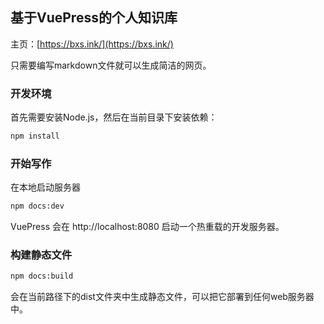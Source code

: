 ## 基于VuePress的个人知识库

主页：[https://bxs.ink/](https://bxs.ink/)

只需要编写markdown文件就可以生成简洁的网页。

### 开发环境

首先需要安装Node.js，然后在当前目录下安装依赖：

```sh
npm install
```

### 开始写作

在本地启动服务器

```sh
npm docs:dev
```

VuePress 会在 http://localhost:8080 启动一个热重载的开发服务器。

### 构建静态文件

```sh
npm docs:build
```

会在当前路径下的dist文件夹中生成静态文件，可以把它部署到任何web服务器中。
